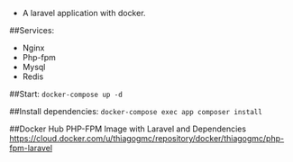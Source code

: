 - A laravel application with docker.

##Services:
 -  Nginx
 -  Php-fpm
 -  Mysql
 -  Redis

##Start:
`docker-compose up -d`

##Install dependencies:
`docker-compose exec app composer install`

##Docker Hub PHP-FPM Image with Laravel and Dependencies
https://cloud.docker.com/u/thiagogmc/repository/docker/thiagogmc/php-fpm-laravel